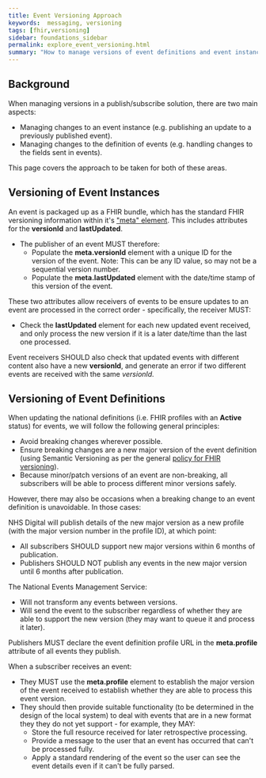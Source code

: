 ```yaml
---
title: Event Versioning Approach
keywords:  messaging, versioning
tags: [fhir,versioning]
sidebar: foundations_sidebar
permalink: explore_event_versioning.html
summary: "How to manage versions of event definitions and event instances"
---
```


## Background ##

When managing versions in a publish/subscribe solution, there are two main aspects:

- Managing changes to an event instance (e.g. publishing an update to a previously published event).
- Managing changes to the definition of events (e.g. handling changes to the fields sent in events).

This page covers the approach to be taken for both of these areas.

## Versioning of Event Instances ##

An event is packaged up as a FHIR bundle, which has the standard FHIR versioning information within it's ["meta" element](https://www.hl7.org/fhir/resource.html#Meta). This includes attributes for the **versionId** and **lastUpdated**.

- The publisher of an event MUST therefore:
	- Populate the **meta.versionId** element with a unique ID for the version of the event. Note: This can be any ID value, so may not be a sequential version number.
	- Populate the **meta.lastUpdated** element with the date/time stamp of this version of the event.

These two attributes allow receivers of events to be ensure updates to an event are processed in the correct order - specifically, the receiver MUST:

- Check the **lastUpdated** element for each new updated event received, and only process the new version if it is a later date/time than the last one processed.

Event receivers SHOULD also check that updated events with different content also have a new **versionId**, and generate an error if two different events are received with the same **versionId*.*

## Versioning of Event Definitions ##

When updating the national definitions (i.e. FHIR profiles with an **Active** status) for events, we will follow the following general principles:

- Avoid breaking changes wherever possible.
- Ensure breaking changes are a new major version of the event definition (using Semantic Versioning as per the general [policy for FHIR versioning](https://developer.nhs.uk/apis/fhir-policy/versioning.html)).
- Because minor/patch versions of an event are non-breaking, all subscribers will be able to process different minor versions safely.

However, there may also be occasions when a breaking change to an event definition is unavoidable. In those cases:

NHS Digital will publish details of the new major version as a new profile (with the major version number in the profile ID), at which point:

- All subscribers SHOULD support new major versions within 6 months of publication.
- Publishers SHOULD NOT publish any events in the new major version until 6 months after publication.

The National Events Management Service:

- Will not transform any events between versions.
- Will send the event to the subscriber regardless of whether they are able to support the new version (they may want to queue it and process it later).

Publishers MUST declare the event definition profile URL in the **meta.profile** attribute of all events they publish.

When a subscriber receives an event:

- They MUST use the **meta.profile** element to establish the major version of the event received to establish whether they are able to process this event version.
- They should then provide suitable functionality (to be determined in the design of the local system) to deal with events that are in a new format they they do not yet support - for example, they MAY:
	- Store the full resource received for later retrospective processing.
	- Provide a message to the user that an event has occurred that can't be processed fully.
	- Apply a standard rendering of the event so the user can see the event details even if it can't be fully parsed.


